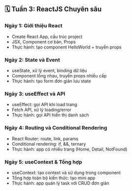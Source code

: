 ## 🗓️ Tuần 3: ReactJS Chuyên sâu

### Ngày 1: Giới thiệu React

* Create React App, cấu trúc project
* JSX, Component cơ bản, Props
* Thực hành: tạo component HelloWorld + truyền props

### Ngày 2: State và Event

* useState, xử lý event, binding dữ liệu
* Component lồng nhau, truyền props nhiều cấp
* Thực hành: tạo form đơn giản lưu state

### Ngày 3: useEffect và API

* useEffect: gọi API khi load trang
* Fetch API, xử lý loading/error
* Thực hành: gọi API hiển thị danh sách

### Ngày 4: Routing và Conditional Rendering

* React Router: route, link, params
* Conditional rendering: if, &&, ternary
* Thực hành: app có nhiều trang (Home, Detail, NotFound)

### Ngày 5: useContext & Tổng hợp

* useContext: tạo context và sử dụng trong component
* Tổng hợp toàn bộ kiến thức: tạo mini app
* Thực hành: app quản lý task với CRUD đơn giản